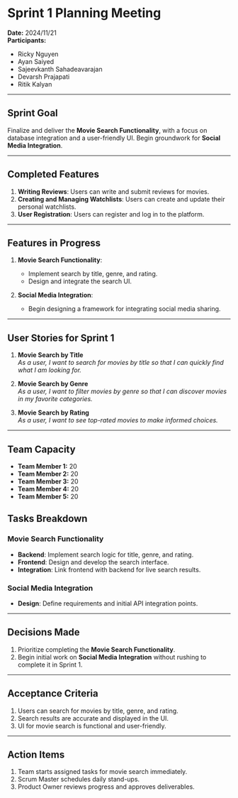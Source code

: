 # Sprint 1 Planning Meeting

**Date:** 2024/11/21  
**Participants:**  
- Ricky Nguyen
- Ayan Saiyed
- Sajeevkanth Sahadeavarajan
- Devarsh Prajapati
- Ritik Kalyan

---

## Sprint Goal
Finalize and deliver the **Movie Search Functionality**, with a focus on database integration and a user-friendly UI. Begin groundwork for **Social Media Integration**.

---

## Completed Features
1. **Writing Reviews**: Users can write and submit reviews for movies.  
2. **Creating and Managing Watchlists**: Users can create and update their personal watchlists.  
3. **User Registration**: Users can register and log in to the platform.

---

## Features in Progress
1. **Movie Search Functionality**:  
   - Implement search by title, genre, and rating.  
   - Design and integrate the search UI.  

2. **Social Media Integration**:  
   - Begin designing a framework for integrating social media sharing.

---

## User Stories for Sprint 1
1. **Movie Search by Title**  
   *As a user, I want to search for movies by title so that I can quickly find what I am looking for.*

2. **Movie Search by Genre**  
   *As a user, I want to filter movies by genre so that I can discover movies in my favorite categories.*

3. **Movie Search by Rating**  
   *As a user, I want to see top-rated movies to make informed choices.*

---

## Team Capacity
- **Team Member 1:** 20  
- **Team Member 2:** 20  
- **Team Member 3:** 20 
- **Team Member 4:** 20  
- **Team Member 5:** 20 


## Tasks Breakdown
### Movie Search Functionality
- **Backend**: Implement search logic for title, genre, and rating.  
- **Frontend**: Design and develop the search interface.  
- **Integration**: Link frontend with backend for live search results.  

### Social Media Integration
- **Design**: Define requirements and initial API integration points.  

---

## Decisions Made
1. Prioritize completing the **Movie Search Functionality**.  
2. Begin initial work on **Social Media Integration** without rushing to complete it in Sprint 1.  

---

## Acceptance Criteria
1. Users can search for movies by title, genre, and rating.  
2. Search results are accurate and displayed in the UI.  
3. UI for movie search is functional and user-friendly.  

---

## Action Items
1. Team starts assigned tasks for movie search immediately.  
2. Scrum Master schedules daily stand-ups.  
3. Product Owner reviews progress and approves deliverables.

